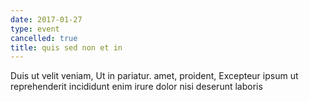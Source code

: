 ```yaml
---
date: 2017-01-27
type: event
cancelled: true
title: quis sed non et in
---
```

Duis ut velit veniam, Ut in pariatur. amet, proident, Excepteur ipsum ut reprehenderit incididunt enim irure dolor nisi deserunt laboris